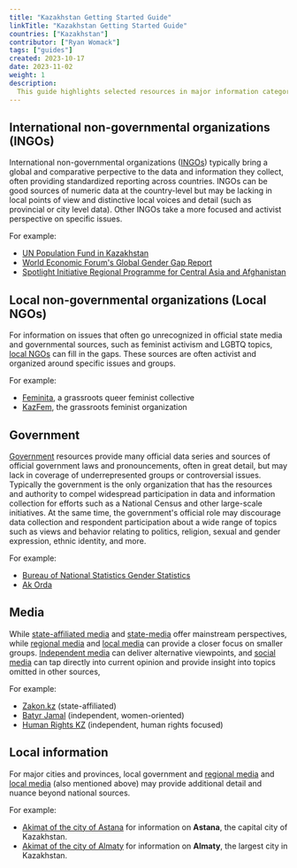 ```yaml
---
title: "Kazakhstan Getting Started Guide"
linkTitle: "Kazakhstan Getting Started Guide"
countries: ["Kazakhstan"]
contributor: ["Ryan Womack"]
tags: ["guides"]
created: 2023-10-17
date: 2023-11-02
weight: 1
description: 
  This guide highlights selected resources in major information categories for Kazakhstan.
---
```


## International non-governmental organizations (INGOs)

International non-governmental organizations ([INGOs](/category/ingo)) typically bring a global and comparative perpective to the data and information they collect, often providing standardized reporting across countries.  INGOs can be good sources of numeric data at the country-level but may be lacking in local points of view and distinctive local voices and detail (such as provincial or city level data).  Other INGOs take a more focused and activist perspective on specific issues.

For example:

- [UN Population Fund in Kazakhstan](/sources/sources/un_population_fund_kazakhstan/)
- [World Economic Forum's Global Gender Gap Report](/sources/sources/wef_global_gender_gap_report/)
- [Spotlight Initiative Regional Programme for Central Asia and Afghanistan](/sources/sources/spotlight_initiative)

## Local non-governmental organizations (Local NGOs)

For information on issues that often go unrecognized in official state media and governmental sources, such as feminist activism and LGBTQ topics, [local NGOs](/category/local-ngo) can fill in the gaps.  These sources are often activist and organized around specific issues and groups.

For example:

- [Feminita](/sources/sources/feminita/), a grassroots queer feminist collective
- [KazFem](/sources/sources/kazfem/), the grassroots feminist organization

## Government

[Government](/category/government) resources provide many official data series and sources of official government laws and pronouncements, often in great detail, but may lack in coverage of underrepresented groups or controversial issues.  Typically the government is the only organization that has the resources and authority to compel widespread participation in data and information collection for efforts such as a National Census and other large-scale initiatives.  At the same time, the government's official role may discourage data collection and respondent participation about a wide range of topics such as views and behavior relating to politics, religion, sexual and gender expression, ethnic identity, and more.

For example:

- [Bureau of National Statistics Gender Statistics](/sources/sources/bureau_of_national_statistics_gender/)
- [Ak Orda](/sources/sources/ak_orda/)

## Media

While [state-affiliated media](/category/state-affiliated-media/) and [state-media](/category/state-media/) offer mainstream perspectives, while [regional media](/category/regional-media/) and [local media](/category/local-media/) can provide a closer focus on smaller groups. [Independent media](/category/independent-media/) can deliver alternative viewpoints, and [social media](/category/social-media/) can tap directly into current opinion and provide insight into topics omitted in other sources,

For example:

- [Zakon.kz](/sources/sources/zakon_kz/) (state-affiliated)
- [Batyr Jamal](/sources/sources/batyr_jamal/) (independent, women-oriented)
- [Human Rights KZ](/sources/sources/human_rights_kz/) (independent, human rights focused)

## Local information 

For major cities and provinces, local government and [regional media](/category/regional-media/) and [local media](/category/local-media/) (also mentioned above) may provide additional detail and nuance beyond national sources.

For example:

- [Akimat of the city of Astana](/sources/sources/akimat_of_the_city_of_astana/) for information on **Astana**, the capital city of Kazakhstan. 
- [Akimat of the city of Almaty](/sources/sources/akimat_of_the_city_of_almaty/) for information on **Almaty**, the largest city in Kazakhstan.

